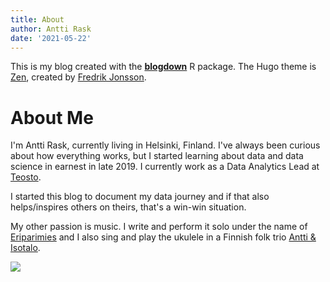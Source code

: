 ```yaml
---
title: About
author: Antti Rask
date: '2021-05-22'
---
```


This is my blog created with the [**blogdown**](https://github.com/rstudio/blogdown) R package. The Hugo theme is [Zen](https://themes.gohugo.io/hugo-theme-zen/), created by [Fredrik Jonsson](https://xdeb.net/).

# About Me

I'm Antti Rask, currently living in Helsinki, Finland. I've always been curious about how everything works, but I started learning about data and data science in earnest in late 2019. I currently work as a Data Analytics Lead at [Teosto](https://www.teosto.fi/en/).

I started this blog to document my data journey and if that also helps/inspires others on theirs, that's a win-win situation.

My other passion is music. I write and perform it solo under the name of [Eriparimies](https://open.spotify.com/album/4kAz9nMW7x79sty5dvDaUM?si=wgZEWeIgT2CX-cItiYrzjQ) and I also sing and play the ukulele in a Finnish folk trio [Antti & Isotalo](https://open.spotify.com/album/22w4ujFyiuEs9M2RePkqTV?si=AQQF9Ku6QhysOGLAqXlAhA).

![](/./about_files/mv13.jpg)